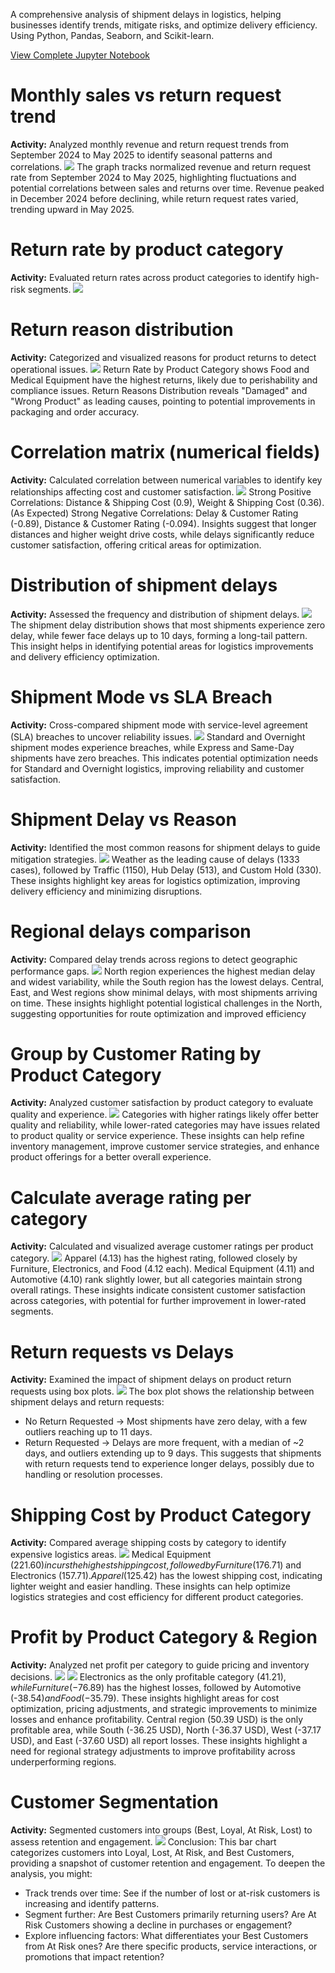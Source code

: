 A comprehensive analysis of shipment delays in logistics, helping businesses identify trends, mitigate risks, and optimize delivery efficiency. Using Python, Pandas, Seaborn, and Scikit-learn.

<a href="https://github.com/ShaguftaPathan/Pyhton_EDA_Logistics_Shipments_Return/blob/main/logistics.ipynb">View Complete Jupyter Notebook</a>

# Monthly sales vs return request trend
**Activity:** Analyzed monthly revenue and return request trends from September 2024 to May 2025 to identify seasonal patterns and correlations.
![](/Images/a-1.png)
The graph tracks normalized revenue and return request rate from September 2024 to May 2025, highlighting fluctuations and potential correlations between sales and returns over time. Revenue peaked in December 2024 before declining, while return request rates varied, trending upward in May 2025. 

# Return rate by product category
**Activity:** Evaluated return rates across product categories to identify high-risk segments.
![](/Images/12.png)

# Return reason distribution
**Activity:** Categorized and visualized reasons for product returns to detect operational issues.
![](/Images/13.png)
Return Rate by Product Category shows Food and Medical Equipment have the highest returns, likely due to perishability and compliance issues.
Return Reasons Distribution reveals "Damaged" and "Wrong Product" as leading causes, pointing to potential improvements in packaging and order accuracy.

# Correlation matrix (numerical fields)
**Activity:** Calculated correlation between numerical variables to identify key relationships affecting cost and customer satisfaction.
![](/Images/4.png)
Strong Positive Correlations: Distance & Shipping Cost (0.9), Weight & Shipping Cost (0.36). (As Expected)
Strong Negative Correlations: Delay & Customer Rating (-0.89), Distance & Customer Rating (-0.094).
Insights suggest that longer distances and higher weight drive costs, while delays significantly reduce customer satisfaction, offering critical areas for optimization.

# Distribution of shipment delays
**Activity:** Assessed the frequency and distribution of shipment delays.
![](/Images/1.png)
The shipment delay distribution shows that most shipments experience zero delay, while fewer face delays up to 10 days, forming a long-tail pattern.
This insight helps in identifying potential areas for logistics improvements and delivery efficiency optimization.

# Shipment Mode vs SLA Breach
**Activity:** Cross-compared shipment mode with service-level agreement (SLA) breaches to uncover reliability issues.
![](/Images/2.png)
Standard and Overnight shipment modes experience breaches, while Express and Same-Day shipments have zero breaches. This indicates potential optimization needs for Standard and Overnight logistics, improving reliability and customer satisfaction.

# Shipment Delay vs Reason
**Activity:** Identified the most common reasons for shipment delays to guide mitigation strategies.
![](/Images/3.png)
Weather as the leading cause of delays (1333 cases), followed by Traffic (1150), Hub Delay (513), and Custom Hold (330). These insights highlight key areas for logistics optimization, improving delivery efficiency and minimizing disruptions.

# Regional delays comparison
**Activity:** Compared delay trends across regions to detect geographic performance gaps.
![](/Images/5.png)
North region experiences the highest median delay and widest variability, while the South region has the lowest delays. Central, East, and West regions show minimal delays, with most shipments arriving on time.
These insights highlight potential logistical challenges in the North, suggesting opportunities for route optimization and improved efficiency

# Group by Customer Rating by Product Category
**Activity:** Analyzed customer satisfaction by product category to evaluate quality and experience.
![](/Images/9.png)
Categories with higher ratings likely offer better quality and reliability, while lower-rated categories may have issues related to product quality or service experience. These insights can help refine inventory management, improve customer service strategies, and enhance product offerings for a better overall experience.

# Calculate average rating per category
**Activity:** Calculated and visualized average customer ratings per product category.
![](/Images/9_1.png)
Apparel (4.13) has the highest rating, followed closely by Furniture, Electronics, and Food (4.12 each). Medical Equipment (4.11) and Automotive (4.10) rank slightly lower, but all categories maintain strong overall ratings. 
These insights indicate consistent customer satisfaction across categories, with potential for further improvement in lower-rated segments.

# Return requests vs Delays
**Activity:** Examined the impact of shipment delays on product return requests using box plots.
![](/Images/7.png)
The box plot shows the relationship between shipment delays and return requests:
 * No Return Requested → Most shipments have zero delay, with a few outliers reaching up to 11 days.
 * Return Requested → Delays are more frequent, with a median of ~2 days, and outliers extending up to 9 days.
This suggests that shipments with return requests tend to experience longer delays, possibly due to handling or resolution processes.

# Shipping Cost by Product Category
**Activity:** Compared average shipping costs by category to identify expensive logistics areas.
![](/Images/8.png)
Medical Equipment ($221.60) incurs the highest shipping cost, followed by Furniture ($176.71) and Electronics ($157.71). Apparel ($125.42) has the lowest shipping cost, indicating lighter weight and easier handling. These insights can help optimize logistics strategies and cost efficiency for different product categories.

# Profit by Product Category & Region
**Activity:** Analyzed net profit per category to guide pricing and inventory decisions.
![](/Images/10.png)
![](/Images/11.png)
Electronics as the only profitable category ($41.21), while Furniture (-$76.89) has the highest losses, followed by Automotive (-$38.54) and Food (-$35.79). These insights highlight areas for cost optimization, pricing adjustments, and strategic improvements to minimize losses and enhance profitability.
Central region (50.39 USD) is the only profitable area, while South (-36.25 USD), North (-36.37 USD), West (-37.17 USD), and East (-37.60 USD) all report losses. These insights highlight a need for regional strategy adjustments to improve profitability across underperforming regions.

# Customer Segmentation
**Activity:** Segmented customers into groups (Best, Loyal, At Risk, Lost) to assess retention and engagement.
![](/Images/14.png)
Conclusion:
This bar chart categorizes customers into Loyal, Lost, At Risk, and Best Customers, providing a snapshot of customer retention and engagement.
To deepen the analysis, you might:
- Track trends over time: See if the number of lost or at-risk customers is increasing and identify patterns.
- Segment further: Are Best Customers primarily returning users? Are At Risk Customers showing a decline in purchases or engagement?
- Explore influencing factors: What differentiates your Best Customers from At Risk ones? Are there specific products, service interactions, or promotions that impact retention?
